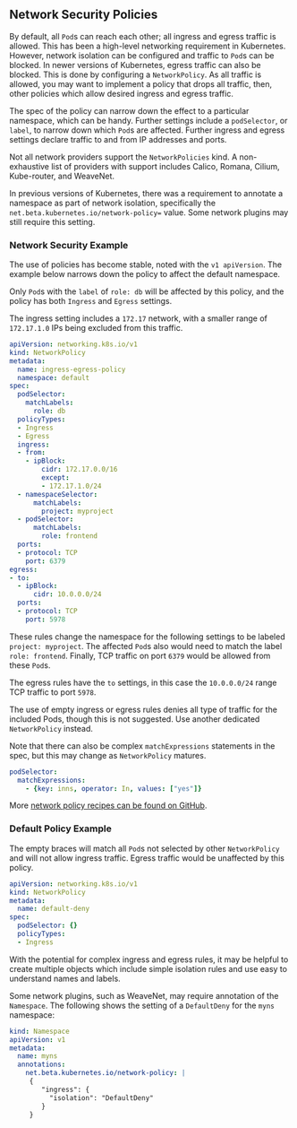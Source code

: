 ## Network Security Policies

By default, all `Pod`s can reach each other; all ingress and egress traffic is allowed. This has been a high-level networking requirement in Kubernetes. However, network isolation can be configured and traffic to `Pod`s can be blocked. In newer versions of Kubernetes, egress traffic can also be blocked. This is done by configuring a `NetworkPolicy`. As all traffic is allowed, you may want to implement a policy that drops all traffic, then, other policies which allow desired ingress and egress traffic.

The spec of the policy can narrow down the effect to a particular namespace, which can be handy. Further settings include a `podSelector`, or `label`, to narrow down which `Pod`s are affected. Further ingress and egress settings declare traffic to and from IP addresses and ports.

Not all network providers support the `NetworkPolicies` kind. A non-exhaustive list of providers with support includes Calico, Romana, Cilium, Kube-router, and WeaveNet.

In previous versions of Kubernetes, there was a requirement to annotate a namespace as part of network isolation, specifically the `net.beta.kubernetes.io/network-policy=` value. Some network plugins may still require this setting.

### Network Security Example

The use of policies has become stable, noted with the `v1 apiVersion`. The example below narrows down the policy to affect the default namespace.

Only `Pod`s with the `label` of `role: db` will be affected by this policy, and the policy has both `Ingress` and `Egress` settings.

The ingress setting includes a `172.17` network, with a smaller range of `172.17.1.0` IPs being excluded from this traffic.

```yaml
apiVersion: networking.k8s.io/v1
kind: NetworkPolicy
metadata:
  name: ingress-egress-policy
  namespace: default
spec:
  podSelector:
    matchLabels:
      role: db
  policyTypes:
  - Ingress
  - Egress
  ingress:
  - from:
    - ipBlock:
        cidr: 172.17.0.0/16
        except:
        - 172.17.1.0/24
  - namespaceSelector:
      matchLabels:
        project: myproject
  - podSelector:
      matchLabels:
        role: frontend
  ports:
  - protocol: TCP
    port: 6379
egress:
- to:
  - ipBlock:
      cidr: 10.0.0.0/24
  ports:
  - protocol: TCP
    port: 5978
```

These rules change the namespace for the following settings to be labeled `project: myproject`. The affected `Pod`s also would need to match the label `role: frontend`. Finally, TCP traffic on port `6379` would be allowed from these `Pod`s.

The egress rules have the `to` settings, in this case the `10.0.0.0/24` range TCP traffic to port `5978`.

The use of empty ingress or egress rules denies all type of traffic for the included Pods, though this is not suggested. Use another dedicated `NetworkPolicy` instead.


Note that there can also be complex `matchExpressions` statements in the spec, but this may change as `NetworkPolicy` matures.

```yaml
podSelector:
  matchExpressions:
    - {key: inns, operator: In, values: ["yes"]}
```

More [network policy recipes can be found on GitHub](https://github.com/ahmetb/kubernetes-network-policy-recipes).

### Default Policy Example

The empty braces will match all `Pod`s not selected by other `NetworkPolicy` and will not allow ingress traffic. Egress traffic would be unaffected by this policy.

```yaml
apiVersion: networking.k8s.io/v1
kind: NetworkPolicy
metadata:
  name: default-deny
spec:
  podSelector: {}
  policyTypes:
  - Ingress
```

With the potential for complex ingress and egress rules, it may be helpful to create multiple objects which include simple isolation rules and use easy to understand names and labels.

Some network plugins, such as WeaveNet, may require annotation of the `Namespace`. The following shows the setting of a `DefaultDeny` for the `myns` namespace:

```yaml
kind: Namespace
apiVersion: v1
metadata:
  name: myns
  annotations:
    net.beta.kubernetes.io/network-policy: |
     {
        "ingress": {
          "isolation": "DefaultDeny"
        }
     }
```